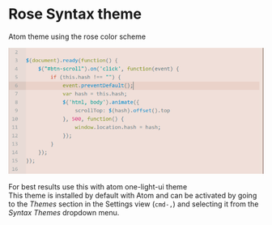 # Rose Syntax theme

Atom theme using the rose color scheme 

![](https://raw.githubusercontent.com/surajmandalcell/rose-light-syntax/master/preview.png)
  
For best results use this with atom one-light-ui theme  
This theme is installed by default with Atom and can be activated by going to
the _Themes_ section in the Settings view (`cmd-,`) and selecting it from the
_Syntax Themes_ dropdown menu.
